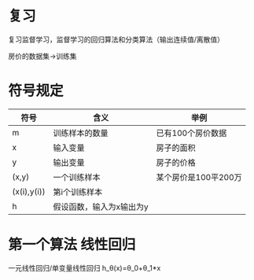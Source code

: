 # 复习

复习监督学习，监督学习的回归算法和分类算法（输出连续值/离散值）

房价的数据集->训练集

# 符号规定

符号|含义|举例
-|-|-
m|训练样本的数量|已有100个房价数据
x|输入变量|房子的面积
y|输出变量|房子的价格
(x,y)|一个训练样本|某个房价是100平200万
(x(i),y(i))|第i个训练样本
h|假设函数，输入为x输出为y|

# 第一个算法 线性回归

一元线性回归/单变量线性回归
h_θ(x)=θ_0+θ_1*x